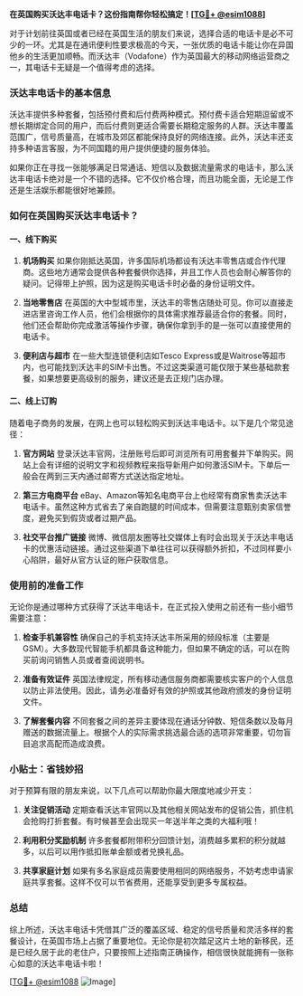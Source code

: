 **在英国购买沃达丰电话卡？这份指南帮你轻松搞定！[[TG💪+ @esim1088](https://t.me/s/esim1088)]**

对于计划前往英国或者已经在英国生活的朋友们来说，选择合适的电话卡是必不可少的一环。尤其是在通讯便利性要求极高的今天，一张优质的电话卡能让你在异国他乡的生活更加顺畅。而沃达丰（Vodafone）作为英国最大的移动网络运营商之一，其电话卡无疑是一个值得考虑的选择。

### 沃达丰电话卡的基本信息

沃达丰提供多种套餐，包括预付费和后付费两种模式。预付费卡适合短期逗留或不想长期绑定合同的用户，而后付费则更适合需要长期稳定服务的人群。沃达丰覆盖范围广，信号质量高，在城市及郊区都能保持良好的网络连接。此外，沃达丰还支持多种语言客服，为不同国籍的用户提供便捷的服务体验。

如果你正在寻找一张能够满足日常通话、短信以及数据流量需求的电话卡，那么沃达丰电话卡绝对是一个不错的选择。它不仅价格合理，而且功能全面，无论是工作还是生活娱乐都能很好地兼顾。

### 如何在英国购买沃达丰电话卡？

#### 一、线下购买

1. **机场购买**
   如果你刚抵达英国，许多国际机场都设有沃达丰零售店或合作代理商。这些地方通常会提供各种套餐供你选择，并且工作人员也会耐心解答你的疑问。记得带上护照，因为这是购买电话卡时必备的身份证明文件。
   
2. **当地零售店**
   在英国的大中型城市里，沃达丰的零售店随处可见。你可以直接走进店里咨询工作人员，他们会根据你的具体需求推荐最适合你的套餐。同时，他们还会帮助你完成激活等操作步骤，确保你拿到手的是一张可以直接使用的电话卡。

3. **便利店与超市**
   在一些大型连锁便利店如Tesco Express或是Waitrose等超市内，也可能找到沃达丰的SIM卡出售。不过这类渠道可能仅限于某些基础款套餐，如果想要更高级别的服务，建议还是去正规门店办理。

#### 二、线上订购

随着电子商务的发展，在网上也可以轻松购买到沃达丰电话卡。以下是几个常见途径：

1. **官方网站**
   登录沃达丰官网，注册账号后即可浏览所有可用套餐并下单购买。网站上会有详细的说明文字和视频教程来指导新用户如何激活SIM卡。下单后一般会在两到三天内通过邮寄方式送达指定地址。

2. **第三方电商平台**
   eBay、Amazon等知名电商平台上也经常有商家售卖沃达丰电话卡。虽然这种方式省去了亲自跑腿的时间成本，但需要注意甄别卖家信誉度，避免买到假货或者过期产品。

3. **社交平台推广链接**
   微博、微信朋友圈等社交媒体上有时会出现关于沃达丰电话卡的优惠活动链接。通过这些渠道下单往往可以获得额外折扣，不过同样要小心陷阱，最好从官方认证的账户获取信息。

### 使用前的准备工作

无论你是通过哪种方式获得了沃达丰电话卡，在正式投入使用之前还有一些小细节需要注意：

1. **检查手机兼容性**
   确保自己的手机支持沃达丰所采用的频段标准（主要是GSM）。大多数现代智能手机都具备这种能力，但如果不确定的话，可以在购买前询问销售人员或者查阅说明书。

2. **准备有效证件**
   英国法律规定，所有移动通信服务商都需要核实客户的个人信息以防止非法使用。因此，请务必准备好有效的护照或其他政府颁发的身份证明文件。

3. **了解套餐内容**
   不同套餐之间的差异主要体现在通话分钟数、短信条数以及每月赠送的数据流量上。根据个人的实际需求挑选最合适的选项非常重要，切勿盲目追求高配而造成浪费。

### 小贴士：省钱妙招

对于预算有限的朋友来说，以下几点可以帮助你最大限度地减少开支：

1. **关注促销活动**
   定期查看沃达丰官网以及其他相关网站发布的促销公告，抓住机会抢购打折套餐。有时候甚至会出现买一年送半年之类的大福利哦！

2. **利用积分奖励机制**
   许多套餐都附带积分回馈计划，消费越多累积的积分就越多，以后可以用作抵扣账单金额或者兑换礼品。

3. **共享家庭计划**
   如果有多名家庭成员需要使用相同的网络服务，不妨考虑申请家庭共享套餐。这样不仅可以节省费用，还能享受到更多专属权益。

### 总结

综上所述，沃达丰电话卡凭借其广泛的覆盖区域、稳定的信号质量和灵活多样的套餐设计，在英国市场上占据了重要地位。无论你是初次踏足这片土地的新移民，还是已经久居于此的老住户，只要按照上述指南正确操作，相信很快就能拥有一张称心如意的沃达丰电话卡啦！

[[TG💪+ @esim1088](https://t.me/s/esim1088) ![Image](https://i.postimg.cc/4NQfJmqS/Snipaste-2025-05-13-00-14-12.png)]